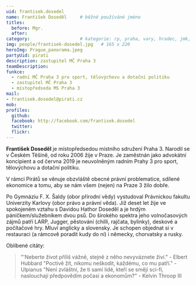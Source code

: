 ```yaml
---
uid: frantisek.dosedel
name: František Doseděl  	# běžně používáné jméno
titles:
  before: Mgr.
  after: 
category:                 	# kategorie: rp, praha, vary, hradec, jmk, senat
img: people/frantisek-dosedel.jpg   # 165 x 220
heroImg: Prague_panorama.jpeg
partyUid: pirati
description: zastupitel MČ Praha 3
teamDescription:
funkce:
  - radní MČ Praha 3 pro sport, tělovýchovu a dotační politiku
  - zastupitel MČ Praha 3
  - místopředseda MS Praha 3
mail: 
- frantisek.dosedel@pirati.cz
mob:
profiles:
  github:       
  facebook: http://facebook.com/frantisek.dosedel
  twitter: 		  
  flickr:		  
---
```


**František Doseděl** je místopředsedou místního sdružení Praha 3. Narodil se v Českém Těšíně, od roku 2006 žije v Praze. Je zaměstnán jako advokátní koncipient a od června 2019 je neuvolněným radním Prahy 3 pro sport, tělovýchovu a dotační politiku.

V rámci Pirátů se věnuje obzvláště obecné právní problematice, sdílené ekonomice a tomu, aby se nám všem (nejen) na Praze 3 žilo dobře.

Po Gymnáziu F. X. Šaldy (obor přírodní vědy) vystudoval Právnickou fakultu Univerzity Karlovy (obor právo a právní věda). Již deset let žije ve spokojeném vztahu s Davidou Hathor Doseděl a je hrdým páníčkem/služebníkem dvou psů. Do širokého spektra jeho volnočasových zájmů patří LARP, Jugger, pěstování (chilli, rajčata, bylinky), deskové a počítačové hry. Mluví anglicky a slovensky. Je schopen objednat si v restauraci (a rámcově poradit kudy do ní) i německy, chorvatsky a rusky.

Oblíbené citáty: 
>"'Neberte život příliš vážně, stejně z něho nevyváznete živí." - Elbert Hubbard 
>"Poctivě žít, nikomu neškodit, každému, co mu patří." - Ulpianus 
>"Není zvláštní, že ti samí lidé, kteří se smějí sci-fi, naslouchají předpovědím počasí a ekonomům?" - Kelvin Throop III
